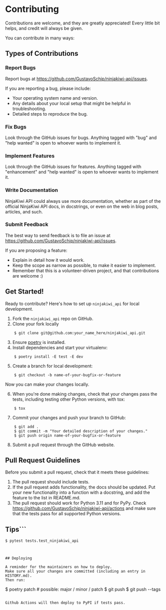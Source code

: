 # Contributing

Contributions are welcome, and they are greatly appreciated! Every little bit
helps, and credit will always be given.

You can contribute in many ways:

## Types of Contributions

### Report Bugs

Report bugs at https://github.com/GustavoSchip/ninjakiwi-api/issues.

If you are reporting a bug, please include:

* Your operating system name and version.
* Any details about your local setup that might be helpful in troubleshooting.
* Detailed steps to reproduce the bug.

### Fix Bugs

Look through the GitHub issues for bugs. Anything tagged with "bug" and "help
wanted" is open to whoever wants to implement it.

### Implement Features

Look through the GitHub issues for features. Anything tagged with "enhancement"
and "help wanted" is open to whoever wants to implement it.

### Write Documentation

NinjaKiwi API could always use more documentation, whether as part of the
official NinjaKiwi API docs, in docstrings, or even on the web in blog posts,
articles, and such.

### Submit Feedback

The best way to send feedback is to file an issue at https://github.com/GustavoSchip/ninjakiwi-api/issues.

If you are proposing a feature:

* Explain in detail how it would work.
* Keep the scope as narrow as possible, to make it easier to implement.
* Remember that this is a volunteer-driven project, and that contributions
  are welcome :)

## Get Started!

Ready to contribute? Here's how to set up `ninjakiwi_api` for local development.

1. Fork the `ninjakiwi_api` repo on GitHub.
2. Clone your fork locally

```
    $ git clone git@github.com:your_name_here/ninjakiwi_api.git
```

3. Ensure [poetry](https://python-poetry.org/docs/) is installed.
4. Install dependencies and start your virtualenv:

```
    $ poetry install -E test -E dev
```

5. Create a branch for local development:

```
    $ git checkout -b name-of-your-bugfix-or-feature
```

   Now you can make your changes locally.

6. When you're done making changes, check that your changes pass the
   tests, including testing other Python versions, with tox:

```
    $ tox
```

7. Commit your changes and push your branch to GitHub:

```
    $ git add .
    $ git commit -m "Your detailed description of your changes."
    $ git push origin name-of-your-bugfix-or-feature
```

8. Submit a pull request through the GitHub website.

## Pull Request Guidelines

Before you submit a pull request, check that it meets these guidelines:

1. The pull request should include tests.
2. If the pull request adds functionality, the docs should be updated. Put
   your new functionality into a function with a docstring, and add the
   feature to the list in README.md.
3. The pull request should work for Python 3.11 and for PyPy. Check
   https://github.com/GustavoSchip/ninjakiwi-api/actions
   and make sure that the tests pass for all supported Python versions.

## Tips```
    $ pytest tests.test_ninjakiwi_api
```To run a subset of tests.


## Deploying

A reminder for the maintainers on how to deploy.
Make sure all your changes are committed (including an entry in HISTORY.md).
Then run:

```
$ poetry patch # possible: major / minor / patch
$ git push
$ git push --tags
```

Github Actions will then deploy to PyPI if tests pass.
